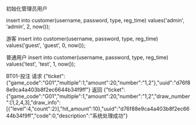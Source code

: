 初始化管理员用户

insert into customer(username, password, type, reg_time) values('admin', 'admin', 2, now());

游客
insert into customer(username, password, type, reg_time) values('guest', 'guest', 0, now());

普通用户
insert into customer(username, password, type, reg_time) values('test', 'test', 1, now());


BT01-投注
请求
{"ticket":{"game_code":"G01","multiple":1,"amount":20,"number":"1,2"},"uuid":"d76f88e9ca4a403b8f2ec6644b34f9ff"}
返回
{"ticket":{"game_code":"G01","multiple":1,"amount":20,"number":"1,2","draw_number":[1,2,4,3],"draw_info":[{"level":4,"count":2}],"hit_amount":10},"uuid":"d76f88e9ca4a403b8f2ec6644b34f9ff","code":0,"description":"系统处理成功"}